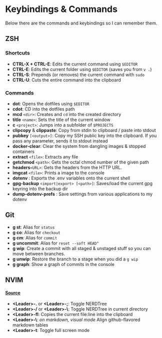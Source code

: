 # Keybindings & Commands

Below there are the commands and keybindings so I can remember them.

## ZSH

### Shortcuts

* __CTRL-X + CTRL-E__: Edits the current command using `$EDITOR`
* __CTRL-E__: Edits the current folder using `$EDITOR` (saves you from `v .`)
* __CTRL-S__: Prepends (or removes) the current command with `sudo`
* __CTRL-U__: Cuts the entire command into the clipboard

### Commands

* __dot__: Opens the dotfiles using `$EDITOR`
* __cdot__: CD into the dotfiles path
* __mcd__ `<dir>`: Creates and `cd` into the created directory
* __title__ `<name>`: Sets the title of the current window
* __c__ `<project>`: Jumps into a subfolder of `$PROJECTS`
* __clipcopy__ & __clippaste__: Copy from stdin to clipboard / paste into stdout
* __pubkey__ `[<output>]`: Copy my SSH public key into the clipboard. If you pass any parameter,
  sends it to stdout instead
* __docker-clear__: Clear the system from dangling images & stopped containers
* __extract__ `<file>`: Extracts any file
* __getchmod__ `<path>`: Gets the octal chmod number of the given path
* __headers__`<URL>`: Gets the headers from the HTTP URL.
* __imgcat__ `<file>`: Prints a image to the console
* __dotenv__ : Exports the .env variables onto the current shell
* __gpg-backup__ `<import|export> [<path>]`: Saves/load the current gpg keyring into the backup dir
* __dump-dotenv-prefs__ : Save settings from various applications to my dotenv

## Git

* __g st__: Alias for `status`
* __g co__: Alias for `checkout`
* __g cm__: Alias for `commit`
* __g uncommit__: Alias for `reset --soft HEAD^`
* __g wip__: Create a commit with all staged & unstaged stuff so you can move between branches.
* __g unwip__: Restore the branch to a stage when you did a `g wip`
* __g graph__: Show a graph of commits in the console

## NVIM

#### [Source](plugins/nvim/include/.config/nvim/shortcuts.vim)

* __\<Leader\>-.__ or __\<Leader\>-;__: Toggle NERDTree
* __\<Leader\>-/__ or __\<Leader\>-\\__: Toggle NERDTree in current directory
* __\<Leader\>-fl__: Copies the current file:line into the clipboard
* __\<Leader\>-\\__: _on markdown, visual mode_ Align github-flavored markdown tables
* __\<Leader\>-t__: Toggle full screen mode
